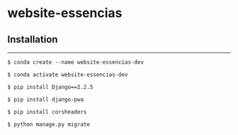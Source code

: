 # website-essencias


## Installation
---
`$ conda create --name website-essencias-dev`

`$ conda activate website-essencias-dev`

`$ pip install Django==2.2.5`

`$ pip install django-pwa`

`$ pip install corsheaders`

`$ python manage.py migrate`
